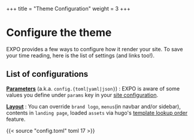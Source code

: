 +++
title = "Theme Configuration"
weight = 3
+++

# Configure the theme

EXPO provides a few ways to configure how it render your site. To save your time reading, here is the list of settings (and links too!).

## List of configurations

[**Parameters**](./parameters) (a.k.a. `config.{toml|yaml|json}`)
: EXPO is aware of some values you define under `params` key in your [site configuration][hugo-configuration].

[**Layout**](layout)
: You can override `brand logo`, `menus`(in navbar and/or sidebar), contents in `landing page`, loaded `assets` via hugo's [template lookup order][hugo-template] feature.

{{< source "config.toml" toml 17 >}}


[hugo-configuration]: https://gohugo.io/getting-started/configuration/
[hugo-template]: https://gohugo.io/templates/lookup-order/
